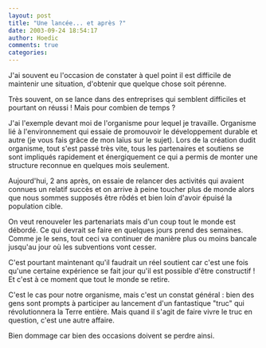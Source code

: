 ```yaml
---
layout: post
title: "Une lancée... et après ?"
date: 2003-09-24 18:54:17
author: Hoedic
comments: true
categories: 
---
```



J'ai souvent eu l'occasion de constater à quel point il est difficile de maintenir une situation, d'obtenir que quelque chose soit pérenne.

Très souvent, on se lance dans des entreprises qui semblent difficiles et pourtant on réussi ! Mais pour combien de temps ?

J'ai l'exemple devant moi de l'organisme pour lequel je travaille. Organisme lié à l'environnement qui essaie de promouvoir le développement durable et autre (je vous fais grâce de mon laïus sur le sujet). Lors de la création dudit organisme, tout s'est passé très vite, tous les partenaires et soutiens se sont impliqués rapidement et énergiquement ce qui a permis de monter une structure reconnue en quelques mois seulement.

Aujourd'hui, 2 ans après, on essaie de relancer des activités qui avaient connues un relatif succès et on arrive à peine toucher plus de monde alors que nous sommes supposés être rôdés et bien loin d'avoir épuisé la population cible.

On veut renouveler les partenariats mais d'un coup tout le monde est débordé. Ce qui devrait se faire en quelques jours prend des semaines. Comme je le sens, tout ceci va continuer de manière plus ou moins bancale jusqu'au jour où les subventions vont cesser.

C'est pourtant maintenant qu'il faudrait un réel soutient car c'est une fois qu'une certaine expérience se fait jour qu'il est possible d'être constructif ! Et c'est à ce moment que tout le monde se retire.

C'est le cas pour notre organisme, mais c'est un constat général : bien des gens sont prompts à participer au lancement d'un fantastique "truc" qui révolutionnera la Terre entière. Mais quand il s'agit de faire vivre le truc en question, c'est une autre affaire.

Bien dommage car bien des occasions doivent se perdre ainsi.